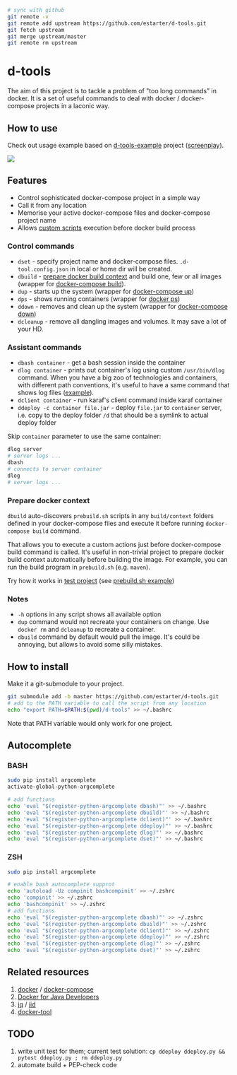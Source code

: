 ```bash
# sync with github
git remote -v
git remote add upstream https://github.com/estarter/d-tools.git
git fetch upstream
git merge upstream/master
git remote rm upstream
```

# d-tools
The aim of this project is to tackle a problem of "too long commands" in docker.
It is a set of useful commands to deal with docker / docker-compose projects in a laconic way.

## How to use

Check out usage example based on [d-tools-example](https://github.com/estarter/d-tools-example) project ([screenplay](https://github.com/estarter/d-tools-example/blob/master/screenplay.txt)).

<a href="https://asciinema.org/a/148184?autoplay=1"><img src="https://asciinema.org/a/148184.png" /></a>

## Features

* Control sophisticated docker-compose project in a simple way
* Call it from any location
* Memorise your active docker-compose files and docker-compose project name
* Allows [custom scripts](#prepare-docker-context) execution before docker build process


### Control commands

* `dset` - specify project name and docker-compose files. `.d-tool.config.json` in local or home dir will be created.
* `dbuild` - [prepare docker build context](#prepare-docker-context) and build one, few or all images (wrapper for [docker-compose build](https://docs.docker.com/compose/reference/build/)).
* `dup` - starts up the system (wrapper for [docker-compose up](https://docs.docker.com/compose/reference/up/))
* `dps` - shows running containers (wrapper for [docker ps](https://docs.docker.com/engine/reference/commandline/ps/))
* `ddown` - removes and clean up the system (wrapper for [docker-compose down](https://docs.docker.com/compose/reference/down/))
* `dcleanup` - remove all dangling images and volumes. It may save a lot of your HD.

### Assistant commands

* `dbash container` - get a bash session inside the container
* `dlog container` - prints out container's log using custom `/usr/bin/dlog` command. When you have a big zoo of
technologies and containers, with different path conventions, it's useful to have a same command that shows log files
([example](https://github.com/estarter/test-smtp-server/blob/master/Dockerfile#L21)).
* `dclient container` - run karaf's client command inside karaf container
* `ddeploy -c container file.jar` - deploy `file.jar` to `container` server, i.e. copy to the deploy folder `/d` that should be a symlink to actual deploy folder

Skip `container` parameter to use the same container:

```bash
dlog server
# server logs ...
dbash
# connects to server container
dlog
# server logs ...
```

### Prepare docker context

`dbuild` auto-discovers `prebuild.sh` scripts in any `build/context` folders defined in your docker-compose files
and execute it before running `docker-compose build` command.

That allows you to execute a custom actions just before docker-compose build command is called.
It's useful in non-trivial project to prepare docker build context automatically before building the image.
For example, you can run the build program in `prebuild.sh` (e.g. `maven`).

Try how it works in [test project](https://github.com/estarter/d-tools-example) (see [prebuild.sh example](https://github.com/estarter/d-tools-example/blob/master/images/client/prebuild.sh))

### Notes

* `-h` options in any script shows all available option
* `dup` command would not recreate your containers on change. Use `docker rm` and `dcleanup` to recreate a container.
* `dbuild` command by default would pull the image. It's could be annoying, but allows to avoid some silly mistakes.

## How to install

Make it a git-submodule to your project.

```bash
git submodule add -b master https://github.com/estarter/d-tools.git
# add to the PATH variable to call the script from any location
echo "export PATH=$PATH:$(pwd)/d-tools" >> ~/.bashrc
```

Note that PATH variable would only work for one project.

## Autocomplete

### BASH

```bash
sudo pip install argcomplete
activate-global-python-argcomplete

# add functions
echo 'eval "$(register-python-argcomplete dbash)"' >> ~/.bashrc
echo 'eval "$(register-python-argcomplete dbuild)"' >> ~/.bashrc
echo 'eval "$(register-python-argcomplete dclient)"' >> ~/.bashrc
echo 'eval "$(register-python-argcomplete ddeploy)"' >> ~/.bashrc
echo 'eval "$(register-python-argcomplete dlog)"' >> ~/.bashrc
echo 'eval "$(register-python-argcomplete dset)"' >> ~/.bashrc
```

### ZSH

```bash
sudo pip install argcomplete

# enable bash autocomplete supprot
echo 'autoload -Uz compinit bashcompinit' >> ~/.zshrc
echo 'compinit' >> ~/.zshrc
echo 'bashcompinit' >> ~/.zshrc
# add functions
echo 'eval "$(register-python-argcomplete dbash)"' >> ~/.zshrc
echo 'eval "$(register-python-argcomplete dbuild)"' >> ~/.zshrc
echo 'eval "$(register-python-argcomplete dclient)"' >> ~/.zshrc
echo 'eval "$(register-python-argcomplete ddeploy)"' >> ~/.zshrc
echo 'eval "$(register-python-argcomplete dlog)"' >> ~/.zshrc
echo 'eval "$(register-python-argcomplete dset)"' >> ~/.zshrc
```

## Related resources

1. [docker](https://docs.docker.com/) / [docker-compose](https://docs.docker.com/compose/)
2. [Docker for Java Developers](https://github.com/docker/labs/tree/master/developer-tools/java/)
3. [jq](https://stedolan.github.io/jq/) / [jid](https://github.com/simeji/jid)
4. [docker-tool](https://github.com/ohmystack/docker-tool)

## TODO

1. write unit test for them; current test solution: `cp ddeploy ddeploy.py && pytest ddeploy.py ; rm ddeploy.py` 
1. automate build + PEP-check code
